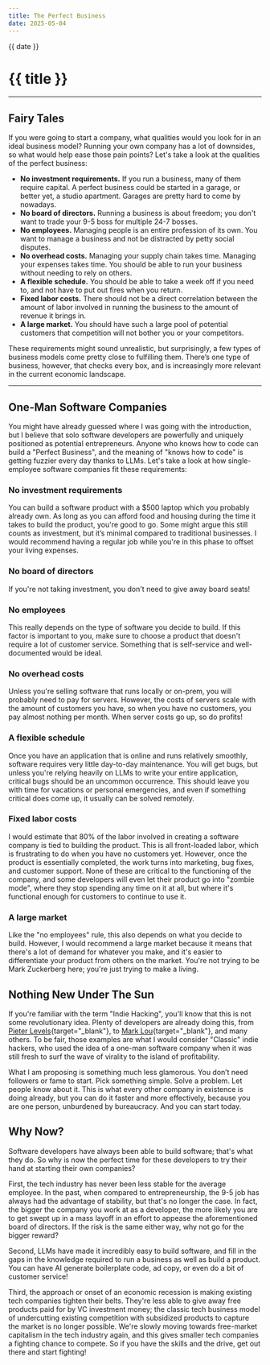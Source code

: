 ```yaml
---
title: The Perfect Business
date: 2025-05-04
---
```


{{ date }}

# {{ title }}

---

## Fairy Tales

If you were going to start a company, what qualities would you look for in an ideal business model? Running your own company has a lot of downsides, so what would help ease those pain points? Let's take a look at the qualities of the perfect business:

- **No investment requirements.** If you run a business, many of them require capital. A perfect business could be started in a garage, or better yet, a studio apartment. Garages are pretty hard to come by nowadays.
- **No board of directors.** Running a business is about freedom; you don't want to trade your 9-5 boss for multiple 24-7 bosses.
- **No employees.** Managing people is an entire profession of its own. You want to manage a business and not be distracted by petty social disputes.
- **No overhead costs.** Managing your supply chain takes time. Managing your expenses takes time. You should be able to run your business without needing to rely on others.
- **A flexible schedule.** You should be able to take a week off if you need to, and not have to put out fires when you return.
- **Fixed labor costs.** There should not be a direct correlation between the amount of labor involved in running the business to the amount of revenue it brings in.
- **A large market.** You should have such a large pool of potential customers that competition will not bother you or your competitors.

These requirements might sound unrealistic, but surprisingly, a few types of business models come pretty close to fulfilling them. There’s one type of business, however, that checks every box, and is increasingly more relevant in the current economic landscape.

---

## One-Man Software Companies

You might have already guessed where I was going with the introduction, but I believe that solo software developers are powerfully and uniquely positioned as potential entrepreneurs. Anyone who knows how to code can build a "Perfect Business", and the meaning of "knows how to code" is getting fuzzier every day thanks to LLMs. Let's take a look at how single-employee software companies fit these requirements:

### No investment requirements

You can build a software product with a $500 laptop which you probably already own. As long as you can afford food and housing during the time it takes to build the product, you're good to go. Some might argue this still counts as investment, but it’s minimal compared to traditional businesses. I would recommend having a regular job while you're in this phase to offset your living expenses.

### No board of directors

If you're not taking investment, you don't need to give away board seats!

### No employees

This really depends on the type of software you decide to build. If this factor is important to you, make sure to choose a product that doesn't require a lot of customer service. Something that is self-service and well-documented would be ideal.

### No overhead costs

Unless you're selling software that runs locally or on-prem, you will probably need to pay for servers. However, the costs of servers scale with the amount of customers you have, so when you have no customers, you pay almost nothing per month. When server costs go up, so do profits!

### A flexible schedule

Once you have an application that is online and runs relatively smoothly, software requires very little day-to-day maintenance. You will get bugs, but unless you're relying heavily on LLMs to write your entire application, critical bugs should be an uncommon occurrence. This should leave you with time for vacations or personal emergencies, and even if something critical does come up, it usually can be solved remotely.

### Fixed labor costs

I would estimate that 80% of the labor involved in creating a software company is tied to building the product. This is all front-loaded labor, which is frustrating to do when you have no customers yet. However, once the product is essentially completed, the work turns into marketing, bug fixes, and customer support. None of these are critical to the functioning of the company, and some developers will even let their product go into "zombie mode", where they stop spending any time on it at all, but where it's functional enough for customers to continue to use it.

### A large market

Like the "no employees" rule, this also depends on what you decide to build. However, I would recommend a large market because it means that there's a lot of demand for whatever you make, and it's easier to differentiate your product from others on the market. You're not trying to be Mark Zuckerberg here; you're just trying to make a living.

## Nothing New Under The Sun

If you're familiar with the term "Indie Hacking", you'll know that this is not some revolutionary idea. Plenty of developers are already doing this, from [Pieter Levels](https://x.com/levelsio?ref=levels.io){target="_blank"}, to [Mark Lou](https://www.youtube.com/@marc-lou){target="_blank"}, and many others. To be fair, those examples are what I would consider "Classic" indie hackers, who used the idea of a one-man software company when it was still fresh to surf the wave of virality to the island of profitability.

What I am proposing is something much less glamorous. You don’t need followers or fame to start. Pick something simple. Solve a problem. Let people know about it. This is what every other company in existence is doing already, but you can do it faster and more effectively, because you are one person, unburdened by bureaucracy. And you can start today.

## Why Now?

Software developers have always been able to build software; that's what they do. So why is now the perfect time for these developers to try their hand at starting their own companies?

First, the tech industry has never been less stable for the average employee. In the past, when compared to entrepreneurship, the 9-5 job has always had the advantage of stability, but that's no longer the case. In fact, the bigger the company you work at as a developer, the more likely you are to get swept up in a mass layoff in an effort to appease the aforementioned board of directors. If the risk is the same either way, why not go for the bigger reward?

Second, LLMs have made it incredibly easy to build software, and fill in the gaps in the knowledge required to run a business as well as build a product. You can have AI generate boilerplate code, ad copy, or even do a bit of customer service!

Third, the approach or onset of an economic recession is making existing tech companies tighten their belts. They're less able to give away free products paid for by VC investment money; the classic tech business model of undercutting existing competition with subsidized products to capture the market is no longer possible. We're slowly moving towards free-market capitalism in the tech industry again, and this gives smaller tech companies a fighting chance to compete. So if you have the skills and the drive, get out there and start fighting!
